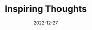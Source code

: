 ---
slug: thought-for-the-day
title: "Inspiring Thoughts"
date: 2022-12-27
excerpt: "If life's journey be endless where is its goal the answer is it is everywhere we are in a palace which has no end but whicj we have reached by exploring it and extending our relationship with it we are ever making it more and more our own."
tags: [Inspiration, Motivation, Quotes, Thoughts]
---